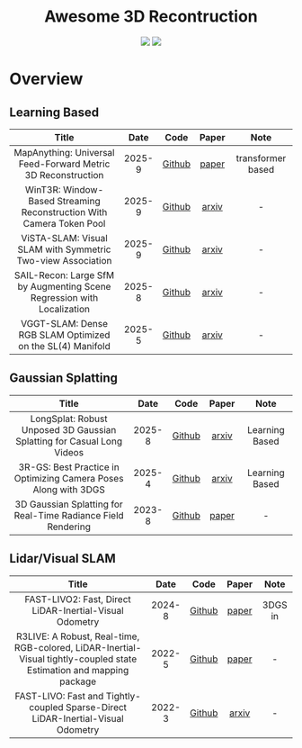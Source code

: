 <div align="center">
    <h1>Awesome 3D Recontruction</h1>
    <img src=https://img.shields.io/github/stars/ZYCheng1002/Awesome-3D-Reconstruction.svg?style=social >
    <a href="https://awesome.re"><img src="https://awesome.re/badge.svg"/></a>
</div>

# Overview

## Learning Based
|              Title              |     Date     |    Code    |   Paper   |    Note    |
| :-----------------------------: | :----------: | :--------: | :-------: | :--------: |
| MapAnything: Universal Feed-Forward Metric 3D Reconstruction | 2025-9 | [Github](https://github.com/facebookresearch/map-anything) | [paper](https://map-anything.github.io/assets/MapAnything.pdf) | transformer based |
| WinT3R: Window-Based Streaming Reconstruction With Camera Token Pool | 2025-9 | [Github](https://github.com/LiZizun/WinT3R) | [arxiv](https://arxiv.org/abs/2509.05296) | - |
| ViSTA-SLAM: Visual SLAM with Symmetric Two-view Association | 2025-9 | [Github](https://github.com/zhangganlin/vista-slam) | [arxiv](https://arxiv.org/abs/2505.12549) | - |
| SAIL-Recon: Large SfM by Augmenting Scene Regression with Localization | 2025-8 | [Github](https://github.com/HKUST-SAIL/sail-recon) | [arxiv](https://arxiv.org/abs/2508.17972) | - |
| VGGT-SLAM: Dense RGB SLAM Optimized on the SL(4) Manifold | 2025-5 | [Github](https://github.com/MIT-SPARK/VGGT-SLAM) | [arxiv](https://arxiv.org/abs/2509.01584) | - |

## Gaussian Splatting
|              Title              |     Date     |    Code    |   Paper   |    Note    |
| :-----------------------------: | :----------: | :--------: | :-------: | :--------: |
| LongSplat: Robust Unposed 3D Gaussian Splatting for Casual Long Videos | 2025-8 | [Github](https://github.com/NVlabs/LongSplat) | [arxiv](https://arxiv.org/abs/2508.14041) | Learning Based |
| 3R-GS: Best Practice in Optimizing Camera Poses Along with 3DGS | 2025-4 | [Github](https://github.com/zsh523/3rgs) | [arxiv](https://arxiv.org/abs/2504.04294) | Learning Based |
| 3D Gaussian Splatting for Real-Time Radiance Field Rendering | 2023-8 | [Github](https://github.com/graphdeco-inria/gaussian-splatting) | [paper](https://repo-sam.inria.fr/fungraph/3d-gaussian-splatting/3d_gaussian_splatting_high.pdf) | - |

## Lidar/Visual SLAM
|              Title              |     Date     |    Code    |   Paper   |    Note    |
| :-----------------------------: | :----------: | :--------: | :-------: | :--------: |
| FAST-LIVO2: Fast, Direct LiDAR-Inertial-Visual Odometry | 2024-8 | [Github](https://github.com/hku-mars/FAST-LIVO2) | [paper](https://arxiv.org/pdf/2408.14035) | 3DGS in |
| R3LIVE: A Robust, Real-time, RGB-colored, LiDAR-Inertial-Visual tightly-coupled state Estimation and mapping package | 2022-5 | [Github](https://github.com/hku-mars/r3live) | [paper](https://github.com/hku-mars/r3live/blob/master/papers/R3LIVE%20--%20A%20Robust%2C%20Real-time%2C%20RGB-colored%2C%20LiDAR-Inertial-Visual%20tightly-coupled%20stateEstimation%20and%20mapping%20package.pdf) | - |
| FAST-LIVO: Fast and Tightly-coupled Sparse-Direct LiDAR-Inertial-Visual Odometry | 2022-3 | [Github](https://github.com/hku-mars/FAST-LIVO) | [arxiv](https://arxiv.org/abs/2203.00893) | - |